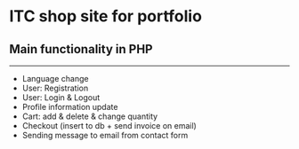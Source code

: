 <h1>ITC shop site for portfolio</h1>
<h2>Main functionality in PHP</h2>
<hr>
<ul>
  <li>Language change</li>
  <li>User: Registration</li>
  <li>User: Login & Logout</li>
  <li>Profile information update</li>
  <li>Cart: add & delete & change quantity</li>
  <li>Checkout (insert to db + send invoice on email)</li>
  <li>Sending message to email from contact form</li>
</ul>

